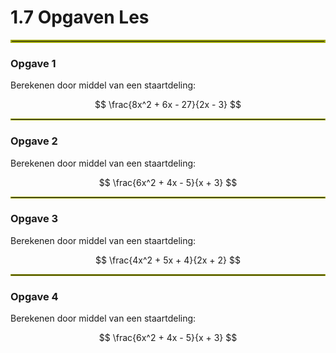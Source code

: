 # 1.7 Opgaven Les

<hr style="border:2px solid #9EA700">

### Opgave 1

Berekenen door middel van een staartdeling:

$$
\frac{8x^2 + 6x - 27}{2x - 3}
$$

<hr style="border:1px solid #9EA700">

### Opgave 2

Berekenen door middel van een staartdeling:

$$
\frac{6x^2 + 4x - 5}{x + 3}
$$

<hr style="border:1px solid #9EA700">

### Opgave 3

Berekenen door middel van een staartdeling:

$$
\frac{4x^2 + 5x + 4}{2x + 2}
$$

<hr style="border:1px solid #9EA700">

### Opgave 4

Berekenen door middel van een staartdeling:

$$
\frac{6x^2 + 4x - 5}{x + 3}
$$
